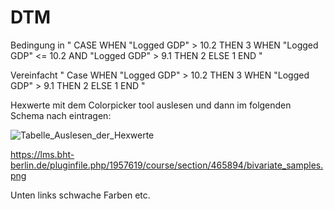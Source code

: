 # DTM


Bedingung in 
"
CASE 
WHEN  "Logged GDP" > 10.2 THEN 3
WHEN  "Logged GDP" <= 10.2 AND "Logged GDP" > 9.1
THEN 2
ELSE 1
END
"

Vereinfacht 
"
Case 
WHEN "Logged GDP" > 10.2 THEN 3
WHEN "Logged GDP" > 9.1 THEN 2
ELSE 1
END
"

Hexwerte mit dem Colorpicker tool auslesen und dann im folgenden Schema nach eintragen:

![Tabelle_Auslesen_der_Hexwerte](https://github.com/NDautel/DTM/assets/84902755/8b22cadc-0ee4-4686-b6c2-ceadc9ca1a88)

https://lms.bht-berlin.de/pluginfile.php/1957619/course/section/465894/bivariate_samples.png

Unten links schwache Farben etc. 
